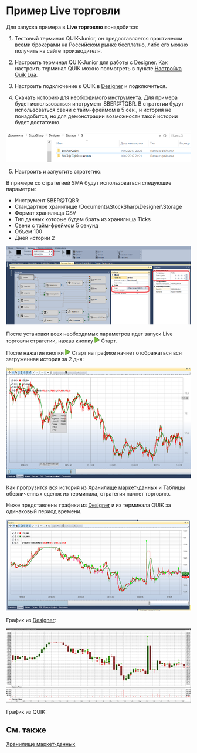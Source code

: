 # Пример Live торговли

Для запуска примера в **Live торговлю** понадобится:

1. Тестовый терминал QUIK\-Junior, он предоставляется практически всеми брокерами на Российском рынке бесплатно, либо его можно получить на сайте производителя.

2. Настроить терминал QUIK\-Junior для работы с [Designer](Designer.md). Как настроить терминал QUIK можно посмотреть в пункте [Настройка Quik Lua](QuikLua.md).

3. Настроить подключение к QUIK в [Designer](Designer.md) и подключиться.

4. Скачать историю для необходимого инструмента. Для примера будет использоваться инструмент SBER@TQBR. В стратегии будут использоваться свечи с тайм\-фреймом в 5 сек., и история не понадобится, но для демонстрации возможности такой истории будет достаточно.

![Designer Example of Live trading 00](../images/Designer_Example_of_Live_trading_00.png)

5. Настроить и запустить стратегию:

В примере со стратегией SMA будут использоваться следующие параметры:

- Инструмент SBER@TQBR
- Стандартное хранилище \\Documents\\StockSharp\\Designer\\Storage
- Формат хранилища CSV
- Тип данных которые будем брать из хранилища Ticks
- Свечи с тайм\-фреймом 5 секунд
- Объем 100
- Дней истории 2

![Designer Example of Live trading 01](../images/Designer_Example_of_Live_trading_01.png)

После установки всех необходимых параметров идет запуск Live торговли стратегии, нажав кнопку ![Designer Panel Circuits 02](../images/Designer_Panel_Circuits_02.png) Старт.

После нажатия кнопки ![Designer Panel Circuits 02](../images/Designer_Panel_Circuits_02.png) Старт на графике начнет отображаться вся загруженная история за 2 дня:

![Designer Example of Live trading 02](../images/Designer_Example_of_Live_trading_02.png)

Как прогрузится вся история из [Хранилище маркет\-данных](Designer_Repository_of_historical_data.md) и Таблицы обезличенных сделок из терминала, стратегия начнет торговлю.

Ниже представлены графики из [Designer](Designer.md) и из терминала QUIK за одинаковый период времени.

![Designer Example of Live trading 03](../images/Designer_Example_of_Live_trading_03.png)

График из [Designer](Designer.md):

![Designer Example of Live trading 04](../images/Designer_Example_of_Live_trading_04.png)

График из QUIK:

## См. также

[Хранилище маркет\-данных](Designer_Repository_of_historical_data.md)
